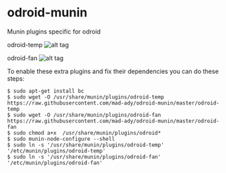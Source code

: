 # odroid-munin
Munin plugins specific for odroid

odroid-temp
![alt tag](http://imgur.com/P85uwW7.png)

odroid-fan
![alt tag](http://imgur.com/6YoAUe6.png)

To enable these extra plugins and fix their dependencies you can do these steps:


    $ sudo apt-get install bc
    $ sudo wget -O /usr/share/munin/plugins/odroid-temp https://raw.githubusercontent.com/mad-ady/odroid-munin/master/odroid-temp
    $ sudo wget -O /usr/share/munin/plugins/odroid-fan https://raw.githubusercontent.com/mad-ady/odroid-munin/master/odroid-fan
    $ sudo chmod a+x  /usr/share/munin/plugins/odroid*
    $ sudo munin-node-configure --shell
    $ sudo ln -s '/usr/share/munin/plugins/odroid-temp' '/etc/munin/plugins/odroid-temp'
    $ sudo ln -s '/usr/share/munin/plugins/odroid-fan' '/etc/munin/plugins/odroid-fan'
